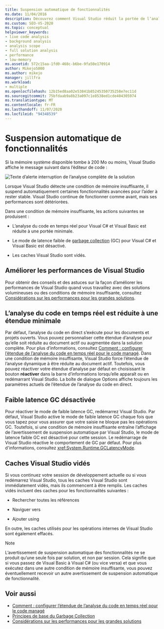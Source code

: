 ```yaml
---
title: Suspension automatique de fonctionnalités
ms.date: 11/04/2016
description: Découvrez comment Visual Studio réduit la portée de l’analyse, désactive garbage collection mode à faible latence et vide les caches lorsque la mémoire système est limitée.
ms.custom: SEO-VS-2020
ms.topic: conceptual
helpviewer_keywords:
- live code analysis
- background analysis
- analysis scope
- full solution analysis
- performance
- low-memory
ms.assetid: 572c15aa-1fd0-468c-b6be-9fa50e170914
author: Mikejo5000
ms.author: mikejo
manager: jillfra
ms.workload:
- multiple
ms.openlocfilehash: 12b15ed8aa02e53841b85245350735258e7ec11d
ms.sourcegitcommit: 75bfdaab9a8b23a097c1e8538ed1cde404305974
ms.translationtype: MT
ms.contentlocale: fr-FR
ms.lasthandoff: 11/07/2020
ms.locfileid: "94348539"
---
```

# <a name="automatic-feature-suspension"></a>Suspension automatique de fonctionnalités

Si la mémoire système disponible tombe à 200 Mo ou moins, Visual Studio affiche le message suivant dans l’éditeur de code :

![Texte d’alerte interruption de l’analyse complète de la solution](../code-quality/media/fsa_alert.png)

Lorsque Visual Studio détecte une condition de mémoire insuffisante, il suspend automatiquement certaines fonctionnalités avancées pour l’aider à rester stable. Visual Studio continue de fonctionner comme avant, mais ses performances sont détériorées.

Dans une condition de mémoire insuffisante, les actions suivantes se produisent :

- L’analyse du code en temps réel pour Visual C# et Visual Basic est réduite à une portée minimale.

- Le mode de latence faible de [garbage collection](/dotnet/standard/garbage-collection/index) (GC) pour Visual C# et Visual Basic est désactivé.

- Les caches Visual Studio sont vidés.

## <a name="improve-visual-studio-performance"></a>Améliorer les performances de Visual Studio

Pour obtenir des conseils et des astuces sur la façon d’améliorer les performances de Visual Studio quand vous travaillez avec des solutions volumineuses ou des conditions de mémoire insuffisante, consultez [Considérations sur les performances pour les grandes solutions](https://github.com/dotnet/roslyn/blob/master/docs/wiki/Performance-considerations-for-large-solutions.md).

## <a name="live-code-analysis-is-reduced-to-minimal-scope"></a>L’analyse du code en temps réel est réduite à une étendue minimale

Par défaut, l’analyse du code en direct s’exécute pour les documents et projets ouverts. Vous pouvez personnaliser cette étendue d’analyse pour qu’elle soit réduite au document actif ou augmentée dans la solution complète. Pour plus d’informations, consultez [Comment : configurer l’étendue de l’analyse du code en temps réel pour le code managé](./configure-live-code-analysis-scope-managed-code.md). Dans une condition de mémoire insuffisante, Visual Studio force l’étendue de l’analyse dynamique à être réduite au document actif. Toutefois, vous pouvez réactiver votre étendue d’analyse par défaut en choisissant le bouton **réactiver** dans la barre d’informations lorsqu’elle apparaît ou en redémarrant Visual Studio. La boîte de dialogue Options affiche toujours les paramètres actuels de l’étendue de l’analyse du code en direct.

## <a name="gc-low-latency-disabled"></a>Faible latence GC désactivée

Pour réactiver le mode de faible latence GC, redémarrez Visual Studio. Par défaut, Visual Studio active le mode de faible latence GC chaque fois que vous tapez pour vous assurer que votre saisie ne bloque pas les opérations GC. Toutefois, si une condition de mémoire insuffisante entraîne l’affichage de l’avertissement de suspension automatique par Visual Studio, le mode de latence faible GC est désactivé pour cette session. Le redémarrage de Visual Studio réactive le comportement de GC par défaut. Pour plus d'informations, consultez <xref:System.Runtime.GCLatencyMode>.

## <a name="visual-studio-caches-flushed"></a>Caches Visual Studio vidés

Si vous continuez votre session de développement actuelle ou si vous redémarrez Visual Studio, tous les caches Visual Studio sont immédiatement vidés, mais ils commencent à être remplis. Les caches vidés incluent des caches pour les fonctionnalités suivantes :

- Rechercher toutes les références

- Naviguer vers

- Ajouter using

En outre, les caches utilisés pour les opérations internes de Visual Studio sont également effacés.

> [!NOTE]
> L’avertissement de suspension automatique des fonctionnalités ne se produit qu’une seule fois par solution, et non par session. Cela signifie que si vous passez de Visual Basic à Visual C# (ou vice versa) et que vous exécutez dans une autre condition de mémoire insuffisante, vous pouvez éventuellement recevoir un autre avertissement de suspension automatique de fonctionnalité.

## <a name="see-also"></a>Voir aussi

- [Comment : configurer l’étendue de l’analyse du code en temps réel pour le code managé](./configure-live-code-analysis-scope-managed-code.md)
- [Principes de base du Garbage Collection](/dotnet/standard/garbage-collection/fundamentals)
- [Considérations sur les performances pour les grandes solutions](https://github.com/dotnet/roslyn/blob/master/docs/wiki/Performance-considerations-for-large-solutions.md)

